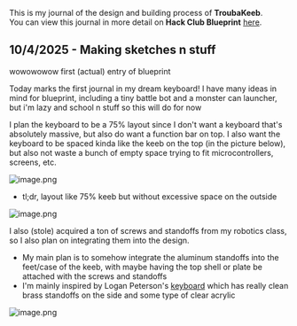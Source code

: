 <!--
  ===================    !!READ THIS NOTICE!!   ====================
  DO NOT edit this file manually. Your changes WILL BE OVERWRITTEN!
  This journal is auto generated and updated by Hack Club Blueprint.
  To edit this file, please edit your journal entries on Blueprint.
  ==================================================================
-->

This is my journal of the design and building process of **TroubaKeeb**.  
You can view this journal in more detail on **Hack Club Blueprint** [here](https://blueprint.hackclub.com/projects/52).


## 10/4/2025 - Making sketches n stuff  

wowowowow first (actual) entry of blueprint

Today marks the first journal in my dream keyboard! I have many ideas in mind for blueprint, including a tiny battle bot and a monster can launcher, but i'm lazy and school n stuff so this will do for now

I plan the keyboard to be a 75% layout since I don't want a keyboard that's absolutely massive, but also do want a function bar on top. I also want the keyboard to be spaced kinda like the keeb on the top (in the picture below), but also not waste a bunch of empty space trying to fit microcontrollers, screens, etc.

![image.png](https://blueprint.hackclub.com/user-attachments/blobs/redirect/eyJfcmFpbHMiOnsiZGF0YSI6MjU0LCJwdXIiOiJibG9iX2lkIn19--8172a28027ac36dfdb6fd62a53f18d4b0d5a4885/image.png)

* tl;dr, layout like 75% keeb but without excessive space on the outside 

![image.png](https://blueprint.hackclub.com/user-attachments/blobs/redirect/eyJfcmFpbHMiOnsiZGF0YSI6MjU1LCJwdXIiOiJibG9iX2lkIn19--78184b043964c67b295a3860f2669f49af7a1b0d/image.png)

I also (stole) acquired a ton of screws and standoffs from my robotics class, so I also plan on integrating them into the design. 
* My main plan is to somehow integrate the aluminum standoffs into the feet/case of the keeb, with maybe having the top shell or plate be attached with the screws and standoffs
* I'm mainly inspired by Logan Peterson's [keyboard](https://github.com/SharKingStudios/Riptide) which has really clean brass standoffs on the side and some type of clear acrylic

![image.png](https://blueprint.hackclub.com/user-attachments/blobs/redirect/eyJfcmFpbHMiOnsiZGF0YSI6MzE5LCJwdXIiOiJibG9iX2lkIn19--3bd4fef557c804f04050a70fa1b6feb854de2eee/image.png)
  

